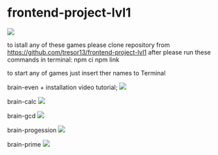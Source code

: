 # frontend-project-lvl1

<a href="https://codeclimate.com/github/tresor13/frontend-project-lvl1/maintainability"><img src="https://api.codeclimate.com/v1/badges/d92c79914d9a34316bdd/maintainability" /></a>

to istall any of these games please clone repository from https://github.com/tresor13/frontend-project-lvl1
after please run these commands in terminal:
npm ci
npm link

to start any of games just insert ther names to Terminal

brain-even + installation video tutorial;
<a href="https://asciinema.org/a/lGPvZUoDTR5Sq9XHhT3NqPUax" target="_blank"><img src="https://asciinema.org/a/lGPvZUoDTR5Sq9XHhT3NqPUax.svg" /></a>

brain-calc
<a href="https://asciinema.org/a/BAe4XEYticmNuxMOjgpyR1kjw" target="_blank"><img src="https://asciinema.org/a/BAe4XEYticmNuxMOjgpyR1kjw.svg" /></a>

brain-gcd
<a href="https://asciinema.org/a/464178" target="_blank"><img src="https://asciinema.org/a/464178.svg" /></a>

brain-progession
<a href="https://asciinema.org/a/Qu8HiDVtdboAn84DtDRYXwtSo" target="_blank"><img src="https://asciinema.org/a/Qu8HiDVtdboAn84DtDRYXwtSo.svg" /></a>

brain-prime
<a href="https://asciinema.org/a/464172" target="_blank"><img src="https://asciinema.org/a/464172.svg" /></a>
